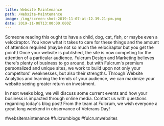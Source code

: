 ```yaml
---
title: Website Maintenance
path: /Website-Maintenance
image: /img/screen-shot-2019-11-07-at-12.39.21-pm.png
date: 2019-11-08T13:00:00.000Z
---
```

Someone reading this ought to have a child, dog, cat, fish, or maybe even a velociraptor. You know what it takes to care for these things and the amount of attention required (maybe not so much the velociraptor but you get the point!) Once your website is published, the site is now competing for the attention of a particular audience. Fulcrum Design and Marketing believes there's plenty of business to go around, but with Fulcrum's premium personalized and unique sites, we work to build upon not only your competitors' weaknesses, but also their strengths. Through Website Analytics and learning the trends of your audience, we can maximize your website seeing greater return on investment. 

In next weeks blog, we will discuss some current events and how your business is impacted through online media. Contact us with questions regarding today's blog post! From the team at Fulcrum, we wish everyone a great long weekend in observance of Veterans Day!



\#websitemaintenance #fulcrumblogs #fulcrumwebsites
